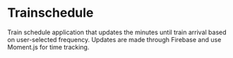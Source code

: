 # Trainschedule

Train schedule application that updates the minutes until train arrival based on user-selected frequency. Updates are made through Firebase and use Moment.js for time tracking.

